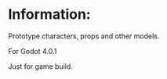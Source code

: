 # Information:
  Prototype characters, props and other models.

  For Godot 4.0.1

  Just for game build.